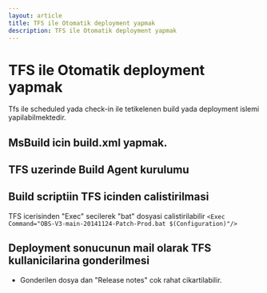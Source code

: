 ```yaml
---
layout: article
title: TFS ile Otomatik deployment yapmak
description: TFS ile Otomatik deployment yapmak
---
```


# TFS ile Otomatik deployment yapmak

Tfs ile scheduled yada check-in ile tetikelenen build yada deployment islemi yapilabilmektedir.


## MsBuild icin build.xml yapmak.



## TFS uzerinde Build Agent kurulumu


## Build scriptiin TFS icinden calistirilmasi
TFS icerisinden "Exec" secilerek "bat" dosyasi calistirilabilir
`<Exec Command="OBS-V3-main-20141124-Patch-Prod.bat $(Configuration)"/>`


## Deployment sonucunun mail olarak TFS kullanicilarina gonderilmesi

- Gonderilen dosya dan "Release notes" cok rahat cikartilabilir.
